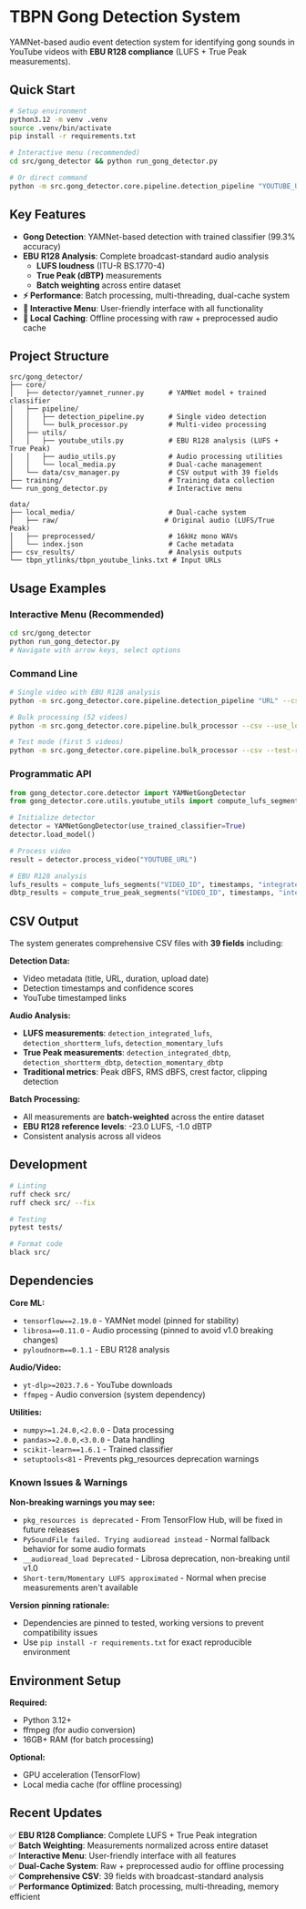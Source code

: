# TBPN Gong Detection System

YAMNet-based audio event detection system for identifying gong sounds in YouTube videos with **EBU R128 compliance** (LUFS + True Peak measurements).

## Quick Start

```bash
# Setup environment
python3.12 -m venv .venv
source .venv/bin/activate
pip install -r requirements.txt

# Interactive menu (recommended)
cd src/gong_detector && python run_gong_detector.py

# Or direct command
python -m src.gong_detector.core.pipeline.detection_pipeline "YOUTUBE_URL"
```

## Key Features

- **Gong Detection**: YAMNet-based detection with trained classifier (99.3% accuracy)
- **EBU R128 Analysis**: Complete broadcast-standard audio analysis
  - **LUFS loudness** (ITU-R BS.1770-4)
  - **True Peak (dBTP)** measurements
  - **Batch weighting** across entire dataset
- **⚡ Performance**: Batch processing, multi-threading, dual-cache system
- **🔄 Interactive Menu**: User-friendly interface with all functionality
- **📁 Local Caching**: Offline processing with raw + preprocessed audio cache

## Project Structure

```
src/gong_detector/
├── core/
│   ├── detector/yamnet_runner.py      # YAMNet model + trained classifier
│   ├── pipeline/
│   │   ├── detection_pipeline.py      # Single video detection
│   │   └── bulk_processor.py          # Multi-video processing
│   ├── utils/
│   │   ├── youtube_utils.py           # EBU R128 analysis (LUFS + True Peak)
│   │   ├── audio_utils.py             # Audio processing utilities
│   │   └── local_media.py             # Dual-cache management
│   └── data/csv_manager.py            # CSV output with 39 fields
├── training/                          # Training data collection
└── run_gong_detector.py               # Interactive menu

data/
├── local_media/                       # Dual-cache system
│   ├── raw/                          # Original audio (LUFS/True Peak)
│   ├── preprocessed/                  # 16kHz mono WAVs
│   └── index.json                     # Cache metadata
├── csv_results/                       # Analysis outputs
└── tbpn_ytlinks/tbpn_youtube_links.txt # Input URLs
```

## Usage Examples

### Interactive Menu (Recommended)
```bash
cd src/gong_detector
python run_gong_detector.py
# Navigate with arrow keys, select options
```

### Command Line
```bash
# Single video with EBU R128 analysis
python -m src.gong_detector.core.pipeline.detection_pipeline "URL" --csv

# Bulk processing (52 videos)
python -m src.gong_detector.core.pipeline.bulk_processor --csv --use_local_media

# Test mode (first 5 videos)
python -m src.gong_detector.core.pipeline.bulk_processor --csv --test-run 5
```

### Programmatic API
```python
from gong_detector.core.detector import YAMNetGongDetector
from gong_detector.core.utils.youtube_utils import compute_lufs_segments, compute_true_peak_segments

# Initialize detector
detector = YAMNetGongDetector(use_trained_classifier=True)
detector.load_model()

# Process video
result = detector.process_video("YOUTUBE_URL")

# EBU R128 analysis
lufs_results = compute_lufs_segments("VIDEO_ID", timestamps, "integrated")
dbtp_results = compute_true_peak_segments("VIDEO_ID", timestamps, "integrated")
```

## CSV Output

The system generates comprehensive CSV files with **39 fields** including:

**Detection Data:**
- Video metadata (title, URL, duration, upload date)
- Detection timestamps and confidence scores
- YouTube timestamped links

**Audio Analysis:**
- **LUFS measurements**: `detection_integrated_lufs`, `detection_shortterm_lufs`, `detection_momentary_lufs`
- **True Peak measurements**: `detection_integrated_dbtp`, `detection_shortterm_dbtp`, `detection_momentary_dbtp`
- **Traditional metrics**: Peak dBFS, RMS dBFS, crest factor, clipping detection

**Batch Processing:**
- All measurements are **batch-weighted** across the entire dataset
- **EBU R128 reference levels**: -23.0 LUFS, -1.0 dBTP
- Consistent analysis across all videos

## Development

```bash
# Linting
ruff check src/
ruff check src/ --fix

# Testing
pytest tests/

# Format code
black src/
```

## Dependencies

**Core ML:**
- `tensorflow==2.19.0` - YAMNet model (pinned for stability)
- `librosa==0.11.0` - Audio processing (pinned to avoid v1.0 breaking changes)
- `pyloudnorm==0.1.1` - EBU R128 analysis

**Audio/Video:**
- `yt-dlp>=2023.7.6` - YouTube downloads
- `ffmpeg` - Audio conversion (system dependency)

**Utilities:**
- `numpy>=1.24.0,<2.0.0` - Data processing
- `pandas>=2.0.0,<3.0.0` - Data handling
- `scikit-learn==1.6.1` - Trained classifier
- `setuptools<81` - Prevents pkg_resources deprecation warnings

### Known Issues & Warnings

**Non-breaking warnings you may see:**
- `pkg_resources is deprecated` - From TensorFlow Hub, will be fixed in future releases
- `PySoundFile failed. Trying audioread instead` - Normal fallback behavior for some audio formats
- `__audioread_load Deprecated` - Librosa deprecation, non-breaking until v1.0
- `Short-term/Momentary LUFS approximated` - Normal when precise measurements aren't available

**Version pinning rationale:**
- Dependencies are pinned to tested, working versions to prevent compatibility issues
- Use `pip install -r requirements.txt` for exact reproducible environment

## Environment Setup

**Required:**
- Python 3.12+
- ffmpeg (for audio conversion)
- 16GB+ RAM (for batch processing)

**Optional:**
- GPU acceleration (TensorFlow)
- Local media cache (for offline processing)

## Recent Updates

✅ **EBU R128 Compliance**: Complete LUFS + True Peak integration  
✅ **Batch Weighting**: Measurements normalized across entire dataset  
✅ **Interactive Menu**: User-friendly interface with all features  
✅ **Dual-Cache System**: Raw + preprocessed audio for offline processing  
✅ **Comprehensive CSV**: 39 fields with broadcast-standard analysis  
✅ **Performance Optimized**: Batch processing, multi-threading, memory efficient
